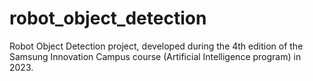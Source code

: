# robot_object_detection
Robot Object Detection project, developed during the 4th edition of the Samsung Innovation Campus course (Artificial Intelligence program) in 2023.

